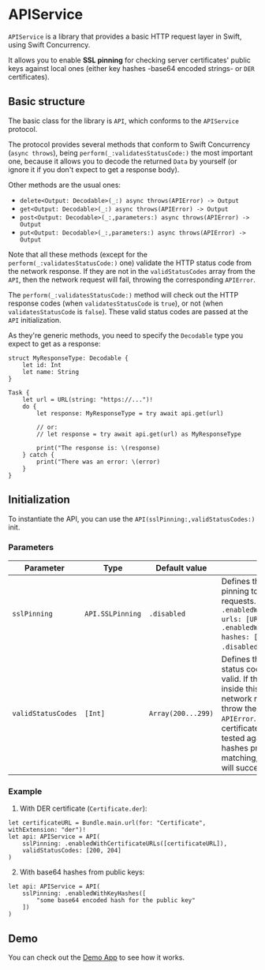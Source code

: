 # APIService

`APIService` is a library that provides a basic HTTP request layer in Swift, using Swift Concurrency.

It allows you to enable **SSL pinning** for checking server certificates' public keys against local ones (either key hashes -base64 encoded strings- or `DER` certificates).

## Basic structure

The basic class for the library is `API`, which conforms to the `APIService` protocol.

The protocol provides several methods that conform to Swift Concurrency (`async throws`), being `perform(_:validatesStatusCode:)` the most important one, because it allows you to decode the returned `Data` by yourself (or ignore it if you don't expect to get a response body).

Other methods are the usual ones:

- `delete<Output: Decodable>(_:) async throws(APIError) -> Output`
- `get<Output: Decodable>(_:) async throws(APIError) -> Output`
- `post<Output: Decodable>(_:,parameters:) async throws(APIError) -> Output`
- `put<Output: Decodable>(_:,parameters:) async throws(APIError) -> Output`

Note that all these methods (except for the `perform(_:validatesStatusCode:)` one) validate the HTTP status code from the network response. If they are not in the `validStatusCodes` array from the `API`, then the network request will fail, throwing the corresponding `APIError`.

The `perform(_:validatesStatusCode:)` method will check out the HTTP response codes (when `validatesStatusCode` is `true`), or not (when `validatesStatusCode` is `false`). These valid status codes are passed at the `API` initialization.

As they're generic methods, you need to specify the `Decodable` type you expect to get as a response:

```
struct MyResponseType: Decodable {
    let id: Int
    let name: String
}

Task {
    let url = URL(string: "https://...")!
    do {
        let response: MyResponseType = try await api.get(url)

        // or:
        // let response = try await api.get(url) as MyResponseType

        print("The response is: \(response)
    } catch {
        print("There was an error: \(error)
    }
}
```

## Initialization

To instantiate the API, you can use the `API(sslPinning:,validStatusCodes:)` init.

### Parameters

| Parameter | Type | Default value | Description |
| --- | --- | --- | --- |
| `sslPinning` | `API.SSLPinning` | `.disabled` | Defines the type of SSL pinning to be used in network requests. Possible values are `.enabledWithCertificateURLs(_ urls: [URL])`, `.enabledWithKeyHashes(_ hashes: [String])` and `.disabled`. |
| `validStatusCodes` | `[Int]` | `Array(200...299)` | Defines the HTTP response status codes to be considered valid. If the status code is not inside this array, then the network request will fail and throw the corresponding `APIError`. Note that cerver certificates' public keys will be tested against all public keys or hashes provided. If there's one matching, the network request will succeed, or fail otherwise. |

### Example

1) With DER certificate (`Certificate.der`):

```
let certificateURL = Bundle.main.url(for: "Certificate", withExtension: "der")!
let api: APIService = API(
    sslPinning: .enabledWithCertificateURLs([certificateURL]),
    validStatusCodes: [200, 204]
)
```

2) With base64 hashes from public keys:

```
let api: APIService = API(
    sslPinning: .enabledWithKeyHashes([
        "some base64 encoded hash for the public key"
    ])
)
```

## Demo
You can check out the [Demo App](https://github.com/alejandroivan/APIServiceExample) to see how it works.